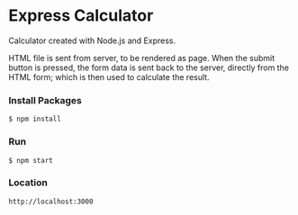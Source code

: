 # Express Calculator

Calculator created with Node.js and Express.

HTML file is sent from server, to be rendered as page. When the submit button is pressed, the form data is sent back to the server, directly from the HTML form; which is then used to calculate the result.

### Install Packages

    $ npm install

### Run

    $ npm start

### Location

    http://localhost:3000
